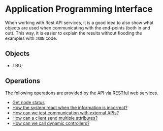 # Application Programming Interface

When working with Rest API services, it is a good idea to also show what
objects are used when communicating with the end-points (both in and out).
This way, it is easier to explain the results without flooding the
examples with `JSON` code.

## Objects

* TBU;

## Operations

The following operations are provided by the API via
[RESTful](https://wn.wikipedia.org/wiki/Representational_state_transfer)
web services.

* [Get node status](GetStatus.md "c:run")
* [How the system react when the information is incorrect?](MissingFields.md "c:run")
* [How can we test communication with external APIs?](ConnectExternal.md)
* [How can a client send multiple attributes?](VariableAttributes.md "c:run")
* [How can we call dynamic controllers?](DynamicController.md "c:run")

